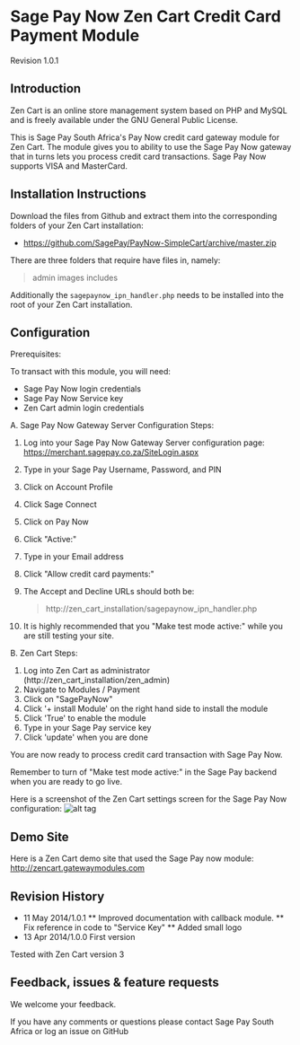 Sage Pay Now Zen Cart Credit Card Payment Module
================================================

Revision 1.0.1

Introduction
------------

Zen Cart is an online store management system based on PHP and MySQL and is freely available under the GNU General Public License.

This is Sage Pay South Africa's Pay Now credit card gateway module for Zen Cart. The module gives you to ability to use the Sage Pay Now gateway that in turns lets you process credit card transactions. Sage Pay Now supports VISA and MasterCard.

Installation Instructions
-------------------------

Download the files from Github and extract them into the corresponding folders of your Zen Cart installation:
* https://github.com/SagePay/PayNow-SimpleCart/archive/master.zip

There are three folders that require have files in, namely:
> admin
> images
> includes

Additionally the `sagepaynow_ipn_handler.php` needs to be installed into the root of your Zen Cart installation.

Configuration
-------------

Prerequisites:

To transact with this module, you will need:
* Sage Pay Now login credentials
* Sage Pay Now Service key
* Zen Cart admin login credentials

A. Sage Pay Now Gateway Server Configuration Steps:

1. Log into your Sage Pay Now Gateway Server configuration page:
	https://merchant.sagepay.co.za/SiteLogin.aspx
2. Type in your Sage Pay Username, Password, and PIN
2. Click on Account Profile
3. Click Sage Connect
4. Click on Pay Now
5. Click "Active:"
6. Type in your Email address
7. Click "Allow credit card payments:"

8. The Accept and Decline URLs should both be:
	> http://zen_cart_installation/sagepaynow_ipn_handler.php

10. It is highly recommended that you "Make test mode active:" while you are still testing your site.

B. Zen Cart Steps:

1. Log into Zen Cart as administrator (http://zen_cart_installation/zen_admin)
2. Navigate to Modules / Payment
3. Click on "SagePayNow"
4. Click '+ install Module' on the right hand side to install the module
5. Click 'True' to enable the module
6. Type in your Sage Pay service key
7. Click 'update' when you are done

You are now ready to process credit card transaction with Sage Pay Now.

Remember to turn of "Make test mode active:" in the Sage Pay backend when you are ready to go live.

Here is a screenshot of the Zen Cart settings screen for the Sage Pay Now configuration:
![alt tag](http://zencart.gatewaymodules.com/zencart_screenshot1.png)

Demo Site
---------

Here is a Zen Cart demo site that used the Sage Pay now module:
http://zencart.gatewaymodules.com

Revision History
----------------

* 11 May 2014/1.0.1
** Improved documentation with callback module.
** Fix reference in code to "Service Key"
** Added small logo
* 13 Apr 2014/1.0.0	First version

Tested with Zen Cart version 3

Feedback, issues & feature requests
-----------------------------------

We welcome your feedback.

If you have any comments or questions please contact Sage Pay South Africa or log an issue on GitHub

